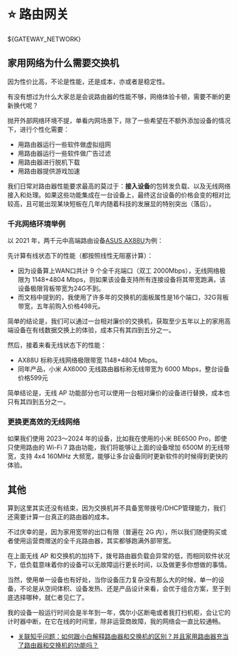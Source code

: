 # ⭐️ 路由网关

${GATEWAY_NETWORK}

## 家用网络为什么需要交换机

因为性价比高，不论是性能，还是成本，亦或者是稳定性。

有没有想过为什么大家总是会说路由器的性能不够，网络体验卡顿，需要不断的更新换代呢？

抛开外部网络环境不提，单看内网场景下，除了一些希望在不额外添加设备的情况下，进行个性化需要：

- 用路由器运行一些软件做虚拟组网
- 用路由器运行一些软件做广告过滤
- 用路由器进行脱机下载
- 用路由器提供游戏加速

我们日常对路由器性能要求最高的莫过于：**接入设备**的包转发负载、以及无线网络接入和处理。如果这些功能集成在一台设备上，最终这台设备的价格会变的相对比较高，且可能出现某块短板在几年内随着科技的发展显的特别突出（落后）。

### 千兆网络环境举例

以 2021 年，两千元中高端路由设备[ASUS AX88U](https://www.asus.com/Networking-IoT-Servers/WiFi-Routers/ASUS-Gaming-Routers/RT-AX88U/techspec/)为例：

先计算有线状态下的性能（都按照线性无阻塞计算）：

- 因为设备算上WAN口共计 9 个全千兆端口（双工 2000Mbps），无线网络极限为 1148+4804 Mbps，则如果该设备支持所有连接设备将其带宽跑满，该设备极限背板带宽为24G不到。
- 而文档中提到的，我使用了许多年的交换机的面板属性是16个端口，32G背板带宽，五年前购入价格498元。

简单的结论是，我们可以通过一台相对廉价的交换机，获取至少五年以上的家用高端设备在有线数据交换上的体验，成本只有其四到五分之一。

然后，接着来看无线状态下的性能：

- AX88U 标称无线网络极限带宽 1148+4804 Mbps。
- 同年产品，小米 AX6000 无线路由器标称无线带宽为 6000 Mbps，整台设备价格599元

简单结论是，无线 AP 功能部分也可以使用一台相对廉价的设备进行替换，成本也只有其四到五分之一。

### 更换更高效的无线网络

如果我们使用 2023～2024 年的设备，比如我在使用的小米 BE6500 Pro，即使只使用路由的 Wi-Fi 7 路由功能，我们将能够让上面的设备增加 6500M 的无线带宽，支持 4x4 160MHz 大频宽，能够让多台设备同时更新软件的时候得到更快的体验。


## 其他

算到这里其实还没有结束，因为交换机并不具备宽带拨号/DHCP管理能力，我们还需要计算一台真正的路由器的成本。

不过庆幸的是，因为家用宽带的出口有限（普遍在 2G 内），所以我们随便购买或者使用运营商赠送的全千兆路由器，其实都够跑满外部带宽。

在上面无线 AP 和交换机的加持下，拨号路由器负载会异常的低，而相同软件状况下，低负载意味着你的设备可以无故障运行更长时间，以及做更多你想做的事情。

当然，使用单一设备也有好处，当你设备压力复杂没有那么大的时候，单一的设备，不论是从空间体积、设备发热、还是产品设计来看，会优于组合方案，至于到底选择哪种，就仁者见仁了。

我的设备一般运行时间会是半年到一年，偶尔小区断电或者我打扫机柜，会让它的计时器中断，在它在线的时间里，除非运营商故障，我的网络会一直比较通畅。

- [关联知乎问题：如何跟小白解释路由器和交换机的区别？并且家用路由器充当了路由器和交换机的功能吗？](https://www.zhihu.com/question/22007235/answer/2072616337)
